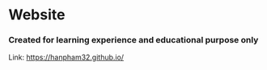 # Website
### Created for learning experience and educational purpose only
Link: https://hanpham32.github.io/
